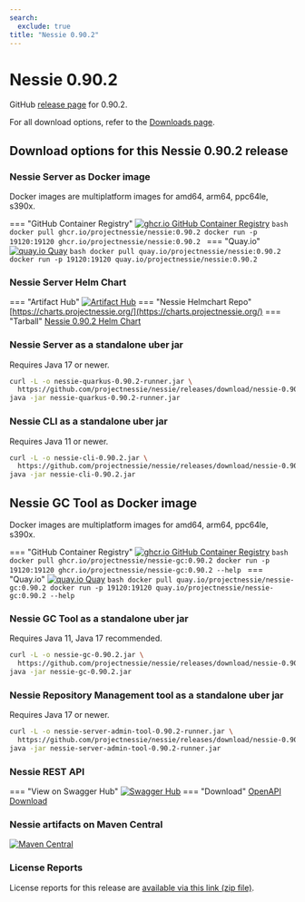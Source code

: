 ```yaml
---
search:
  exclude: true
title: "Nessie 0.90.2"
---
```


# Nessie 0.90.2

GitHub [release page](https://github.com/projectnessie/nessie/releases/tag/nessie-0.90.2) for 0.90.2.

For all download options, refer to the [Downloads page](../downloads/index.md).


## Download options for this Nessie 0.90.2 release

### Nessie Server as Docker image

Docker images are multiplatform images for amd64, arm64, ppc64le, s390x.

=== "GitHub Container Registry"
    [![ghcr.io GitHub Container Registry](https://img.shields.io/maven-central/v/org.projectnessie.nessie/nessie?label=quay.io+Docker&logo=docker&color=3f6ec6&style=for-the-badge&logoColor=white)](https://ghcr.io/projectnessie/nessie)
    ```bash
    docker pull ghcr.io/projectnessie/nessie:0.90.2
    docker run -p 19120:19120 ghcr.io/projectnessie/nessie:0.90.2
    ```
=== "Quay.io"
    [![quay.io Quay](https://img.shields.io/maven-central/v/org.projectnessie.nessie/nessie?label=quay.io+Docker&logo=docker&color=3f6ec6&style=for-the-badge&logoColor=white)](https://quay.io/repository/projectnessie/nessie?tab=tags)
    ```bash
    docker pull quay.io/projectnessie/nessie:0.90.2
    docker run -p 19120:19120 quay.io/projectnessie/nessie:0.90.2
    ```

### Nessie Server Helm Chart

=== "Artifact Hub"
    [![Artifact Hub](https://img.shields.io/endpoint?url=https://artifacthub.io/badge/repository/nessie&color=3f6ec6&labelColor=&style=for-the-badge&logoColor=white)](https://artifacthub.io/packages/search?repo=nessie)
=== "Nessie Helmchart Repo"
    [https://charts.projectnessie.org/](https://charts.projectnessie.org/)
=== "Tarball"
    [Nessie 0.90.2 Helm Chart](https://github.com/projectnessie/nessie/releases/download/nessie-0.90.2/nessie-helm-0.90.2.tgz)

### Nessie Server as a standalone uber jar

Requires Java 17 or newer.

```bash
curl -L -o nessie-quarkus-0.90.2-runner.jar \
  https://github.com/projectnessie/nessie/releases/download/nessie-0.90.2/nessie-quarkus-0.90.2-runner.jar
java -jar nessie-quarkus-0.90.2-runner.jar
```

### Nessie CLI as a standalone uber jar

Requires Java 11 or newer.

```bash
curl -L -o nessie-cli-0.90.2.jar \
  https://github.com/projectnessie/nessie/releases/download/nessie-0.90.2/nessie-cli-0.90.2.jar
java -jar nessie-cli-0.90.2.jar
```

## Nessie GC Tool as Docker image

Docker images are multiplatform images for amd64, arm64, ppc64le, s390x.

=== "GitHub Container Registry"
    [![ghcr.io GitHub Container Registry](https://img.shields.io/maven-central/v/org.projectnessie.nessie/nessie?label=ghcr.io+Docker&logo=docker&color=3f6ec6&style=for-the-badge&logoColor=white)](https://github.com/projectnessie/nessie/pkgs/container/nessie-gc)
    ```bash
    docker pull ghcr.io/projectnessie/nessie-gc:0.90.2
    docker run -p 19120:19120 ghcr.io/projectnessie/nessie-gc:0.90.2 --help
    ```
=== "Quay.io"
    [![quay.io Quay](https://img.shields.io/maven-central/v/org.projectnessie.nessie/nessie?label=quay.io+Docker&logo=docker&color=3f6ec6&style=for-the-badge&logoColor=white)](https://quay.io/repository/projectnessie/nessie-gc?tab=tags)
    ```bash
    docker pull quay.io/projectnessie/nessie-gc:0.90.2
    docker run -p 19120:19120 quay.io/projectnessie/nessie-gc:0.90.2 --help
    ```

### Nessie GC Tool as a standalone uber jar

Requires Java 11, Java 17 recommended.

```bash
curl -L -o nessie-gc-0.90.2.jar \
  https://github.com/projectnessie/nessie/releases/download/nessie-0.90.2/nessie-gc-0.90.2.jar
java -jar nessie-gc-0.90.2.jar
```

### Nessie Repository Management tool as a standalone uber jar

Requires Java 17 or newer.

```bash
curl -L -o nessie-server-admin-tool-0.90.2-runner.jar \
  https://github.com/projectnessie/nessie/releases/download/nessie-0.90.2/nessie-server-admin-tool-0.90.2-runner.jar
java -jar nessie-server-admin-tool-0.90.2-runner.jar
```

### Nessie REST API

=== "View on Swagger Hub"
    [![Swagger Hub](https://img.shields.io/badge/swagger%20hub-nessie-3f6ec6?style=for-the-badge&logo=swagger&link=https%3A%2F%2Fapp.swaggerhub.com%2Fapis%2Fprojectnessie%2Fnessie)](https://app.swaggerhub.com/apis/projectnessie/nessie/0.90.2)
=== "Download"
    [OpenAPI Download](https://github.com/projectnessie/nessie/releases/download/nessie-0.90.2/nessie-openapi-0.90.2.yaml)

### Nessie artifacts on Maven Central

[![Maven Central](https://img.shields.io/maven-central/v/org.projectnessie.nessie/nessie?label=Maven%20Central&logo=apachemaven&color=3f6ec6&style=for-the-badge&logoColor=white)](https://search.maven.org/artifact/org.projectnessie.nessie/nessie)

### License Reports

License reports for this release are [available via this link (zip file)](https://github.com/projectnessie/nessie/releases/download/nessie-0.90.2/nessie-aggregated-license-report-0.90.2.zip).
